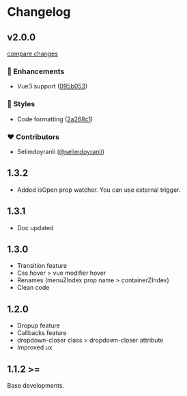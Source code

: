 # Changelog

## v2.0.0

[compare changes](https://github.com/RadKod/v-dropdown-menu/compare/1.3.1...v2.0.0)


### 🚀 Enhancements

  - Vue3 support ([095b053](https://github.com/RadKod/v-dropdown-menu/commit/095b053))

### 🎨 Styles

  - Code formatting ([2a268c1](https://github.com/RadKod/v-dropdown-menu/commit/2a268c1))

### ❤️  Contributors

- Selimdoyranli ([@selimdoyranli](http://github.com/selimdoyranli))

## 1.3.2

  - Added isOpen prop watcher. You can use external trigger.
## 1.3.1

  - Doc updated

## 1.3.0

  - Transition feature
  - Css hover > vue modifier hover
  - Renames (menuZIndex prop name > containerZIndex)
  - Clean code

## 1.2.0

  - Dropup feature
  - Callbacks feature
  - dropdown-closer class > dropdown-closer attribute
  - Improved ux

## 1.1.2 >=
Base developments.
